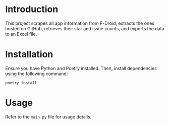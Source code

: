 # Introduction

This project scrapes all app information from F-Droid, extracts the ones hosted on GitHub, retrieves their star and issue counts, and exports the data to an Excel file.

# Installation

Ensure you have Python and Poetry installed. Then, install dependencies using the following command:

```shell
poetry install
```

# Usage

Refer to the `main.py` file for usage details.